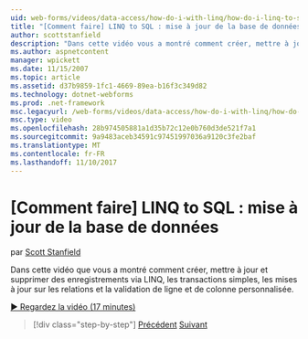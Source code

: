```yaml
---
uid: web-forms/videos/data-access/how-do-i-with-linq/how-do-i-linq-to-sql-updating-the-database
title: "[Comment faire] LINQ to SQL : mise à jour de la base de données | Documents Microsoft"
author: scottstanfield
description: "Dans cette vidéo vous a montré comment créer, mettre à jour et supprimer des enregistrements via LINQ, les transactions simples, les mises à jour sur les relations et une colonne personnalisée et..."
ms.author: aspnetcontent
manager: wpickett
ms.date: 11/15/2007
ms.topic: article
ms.assetid: d37b9859-1fc1-4669-89ea-b16f3c349d82
ms.technology: dotnet-webforms
ms.prod: .net-framework
msc.legacyurl: /web-forms/videos/data-access/how-do-i-with-linq/how-do-i-linq-to-sql-updating-the-database
msc.type: video
ms.openlocfilehash: 28b974505881a1d35b72c12e0b760d3de521f7a1
ms.sourcegitcommit: 9a9483aceb34591c97451997036a9120c3fe2baf
ms.translationtype: MT
ms.contentlocale: fr-FR
ms.lasthandoff: 11/10/2017
---
```

<a name="how-do-i-linq-to-sql-updating-the-database"></a>[Comment faire] LINQ to SQL : mise à jour de la base de données
====================
par [Scott Stanfield](https://github.com/scottstanfield)

Dans cette vidéo que vous a montré comment créer, mettre à jour et supprimer des enregistrements via LINQ, les transactions simples, les mises à jour sur les relations et la validation de ligne et de colonne personnalisée.

[&#9654; Regardez la vidéo (17 minutes)](https://channel9.msdn.com/Blogs/ASP-NET-Site-Videos/how-do-i-linq-to-sql-updating-the-database)

>[!div class="step-by-step"]
[Précédent](how-do-i-linq-to-sql-querying-the-database.md)
[Suivant](how-do-i-linq-to-sql-linqdatasource.md)
